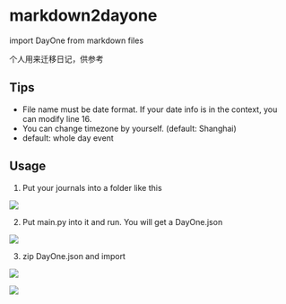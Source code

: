# markdown2dayone
import DayOne from markdown files

个人用来迁移日记，供参考

## Tips

- File name must be date format. If your date info is in the context, you can modify line 16.
- You can change timezone by yourself. (default: Shanghai)
- default: whole day event

## Usage

1. Put your journals into a folder like this 

![](https://pic.mcatk.com/soto/202208260053317.png)

2. Put main.py into it and run. You will get a DayOne.json

![](https://pic.mcatk.com/soto/202208260055017.png)

3. zip DayOne.json and import

![](https://pic.mcatk.com/soto/202208260058848.JPEG)

![](https://pic.mcatk.com/soto/202208260103713.jpg)
